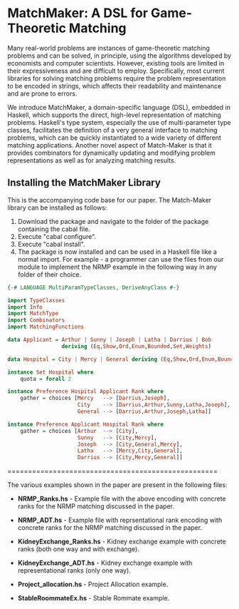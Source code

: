 # MatchMaker: A DSL for Game-Theoretic Matching
Many real-world problems are instances of game-theoretic matching problems and can be solved, in principle, using the algorithms developed by economists and computer scientists. However, existing tools are limited in their expressiveness and are difficult to employ. Specifically, most current libraries for solving matching problems require the problem representation to be encoded in strings, which affects their readability and maintenance and are prone to errors.

We introduce MatchMaker, a domain-specific language (DSL), embedded in Haskell, which supports the direct, high-level representation of matching problems. Haskell's type system, especially the use of multi-parameter type classes, facilitates the definition of a very general interface to matching problems, which can be quickly instantiated to a wide variety of different matching applications. Another novel aspect of Match-Maker is that it provides combinators for dynamically updating and modifying problem representations as well as for analyzing matching results. 


## Installing the MatchMaker Library
This is the accompanying code base for our paper. The Match-Maker library can be installed as follows:

1) Download the package and navigate to the folder of the package containing the cabal file.
2) Execute "cabal configure".
3) Execute "cabal install".
4) The package is now installed and can be used in a Haskell file like a normal import. For example - a programmer can use the files from our module to implement the NRMP example in the following way in any folder of their choice.  

```haskell
{-# LANGUAGE MultiParamTypeClasses, DeriveAnyClass #-}

import TypeClasses
import Info 
import MatchType
import Combinators 
import MatchingFunctions

data Applicant = Arthur | Sunny | Joseph | Latha | Darrius | Bob 
                 deriving (Eq,Show,Ord,Enum,Bounded,Set,Weights)

data Hospital = City | Mercy | General deriving (Eq,Show,Ord,Enum,Bounded,Weights)

instance Set Hospital where
    quota = forall 2 

instance Preference Hospital Applicant Rank where
    gather = choices [Mercy   --> [Darrius,Joseph], 
                      City    --> [Darrius,Arthur,Sunny,Latha,Joseph],
                      General --> [Darrius,Arthur,Joseph,Latha]]  

instance Preference Applicant Hospital Rank where
    gather = choices [Arthur  --> [City], 
                      Sunny   --> [City,Mercy], 
                      Joseph  --> [City,General,Mercy],
                      Latha   --> [Mercy,City,General],
                      Darrius --> [City,Mercy,General]]  
```

===================================================

The various examples shown in the paper are present in the following files:

- **NRMP_Ranks.hs** - Example file with the above encoding with concrete ranks for the NRMP matching discussed in the paper.

- **NRMP_ADT.hs**  - Example file with reprsentational rank encoding with concrete ranks for the NRMP matching discussed in the paper.

- **KidneyExchange_Ranks.hs** - Kidney exchange example with concrete ranks (both one way and with exchange). 

- **KidneyExchange_ADT.hs**  - Kidney exchange example with representational ranks (only one way). 

- **Project_allocation.hs** - Project Allocation example. 

- **StableRoommateEx.hs** - Stable Rommate example.
